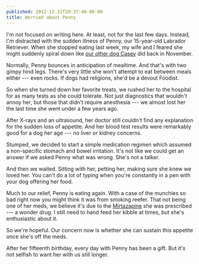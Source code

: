 ```yaml
---
published: 2012-12-31T20:37:40-08:00
title: Worried about Penny
---
```

I'm not focused on writing here. At least, not for the last few days. Instead, I'm distracted with the sudden illness of Penny, our 15-year-old Labrador Retriever. When she stopped eating last week, my wife and I feared she might suddenly spiral down like [our other dog Casey](/2012/12/25/remembering-casey/) did back in November.

Normally, Penny bounces in anticipation of mealtime. And that's with two gimpy hind legs. There's very little she won't attempt to eat between meals either --- even rocks. If dogs had religions, she'd be a devout Foodist.

So when she turned down her favorite treats, we rushed her to the hospital for as many tests as she could tolerate. Not just diagnostics that wouldn't annoy her, but those that didn't require anesthesia --- we almost lost her the last time she went under a few years ago.

After X-rays and an ultrasound, her doctor still couldn't find any explanation for the sudden loss of appetite. And her blood test results were remarkably good for a dog her age --- no liver or kidney concerns.

Stumped, we decided to start a simple medication regimen which assumed a non-specific stomach and bowel irritation. It's not like we could get an answer if we asked Penny what was wrong. She's not a talker.

And then we waited. Sitting with her, petting her, making sure she knew we loved her. You can't do a lot of typing when you're constantly in a pen with your dog offering her food.

Much to our relief, Penny is eating again. With a case of the munchies so bad right now you might think it was from smoking reefer. That not being one of her meds, we believe it's due to the [Mirtazapine](https://en.wikipedia.org/wiki/Mirtazapine) she was prescribed --- a wonder drug. I still need to hand feed her kibble at times, but she's enthusiastic about it.

So we're hopeful. Our concern now is whether she can sustain this appetite once she's off the meds.

After her fifteenth birthday, every day with Penny has been a gift. But it's not selfish to want her with us still longer.
